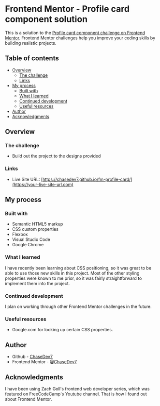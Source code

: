 # Frontend Mentor - Profile card component solution

This is a solution to the [Profile card component challenge on Frontend Mentor](https://www.frontendmentor.io/challenges/profile-card-component-cfArpWshJ). Frontend Mentor challenges help you improve your coding skills by building realistic projects. 

## Table of contents

- [Overview](#overview)
  - [The challenge](#the-challenge)
  - [Links](#links)
- [My process](#my-process)
  - [Built with](#built-with)
  - [What I learned](#what-i-learned)
  - [Continued development](#continued-development)
  - [Useful resources](#useful-resources)
- [Author](#author)
- [Acknowledgments](#acknowledgments)

## Overview

### The challenge

- Build out the project to the designs provided

### Links

- Live Site URL: [https://chasedev7.github.io/fm-profile-card/](https://your-live-site-url.com)

## My process

### Built with

- Semantic HTML5 markup
- CSS custom properties
- Flexbox
- Visual Studio Code
- Google Chrome

### What I learned
I have recently been learning about CSS positioning, so it was great to be able to use those new skills in this project. Most of the other styling properties were known to me prior, so it was fairly straightforward to implement them into the project.

### Continued development

I plan on working through other Frontend Mentor challenges in the future.

### Useful resources

- Google.com for looking up certain CSS properties.

## Author

- Github - [ChaseDev7](https://wwwhttps://github.com/ChaseDev7)
- Frontend Mentor - [@ChaseDev7](https://www.https://www.frontendmentor.io/profile/ChaseDev7)

## Acknowledgments

I have been using Zach Goll's frontend web developer series, which was featured on FreeCodeCamp's Youtube channel. That is how I found out about Frontend Mentor.